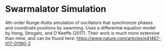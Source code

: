 # Swarmalator Simulation
4th-order Runge-Kutta simulation of oscillators that synchronize phases and coordinate positions by swarming. Uses a differential equation model by Hong, Strogatz, and O'Keeffe (2017). Their work is much more extensive than mine, and can be found here:
https://www.nature.com/articles/s41467-017-01190-3

